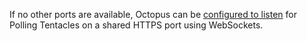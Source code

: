 If no other ports are available, Octopus can be [configured to listen](polling-tentacles-web-sockets.md) for Polling Tentacles on a shared HTTPS port using WebSockets.